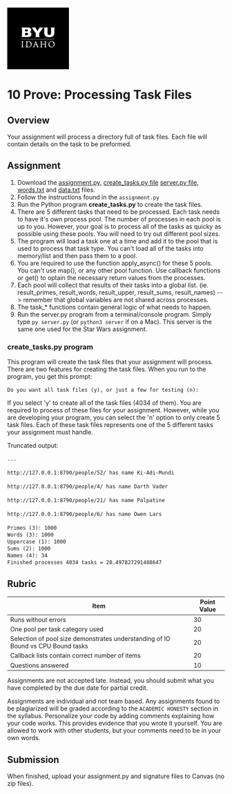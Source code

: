 ![](../../banner.png)

# 10 Prove: Processing Task Files

## Overview

Your assignment will process a directory full of task files.  Each file will contain details on the task to be preformed.

## Assignment

1. Download the [assignment.py](assignment.py), [create_tasks.py file](create_tasks.py) [server.py file](server.py), [words.txt](words.txt) and [data.txt](data.txt) files.
2. Follow the instructions found in the `assignment.py`
3. Run the Python program **create_tasks.py** to create the task files.
4. There are 5 different tasks that need to be processed.  Each task needs to  have it's own process pool.  The number of processes in each pool is up to you.  However, your goal is to process all of the tasks as quicky as possible using these pools.  You will need to try out different pool sizes.
5. The program will load a task one at a time and add it to the pool that is used to process that task type.  You can't load all of the tasks into memory/list and then pass them to a pool.
6. You are required to use the function apply_async() for these 5 pools. You can't use map(), or any other pool function.  Use callback functions or get() to optain the necessary return values from the processes.
7. Each pool will collect that results of their tasks into a global list. (ie. result_primes, result_words, result_upper, result_sums, result_names) --> remember that global variables are not shared across processes.
8. The task_* functions contain general logic of what needs to happen.
9. Run the server.py program from a terminal/console program.  Simply type `py server.py` (or `python3 server` if on a Mac).  This server is the same one used for the Star Wars assignment.

### create_tasks.py program

This program will create the task files that your assignment will process.  There are two features for creating the task files.  When you run to the program, you get this prompt:

```
Do you want all task files (y), or just a few for testing (n): 
```

If you select 'y' to create all of the task files (4034 of them).  You are required to process of these files for your assignment.  However, while you are developing your program, you can select the 'n' option to only create 5 task files.  Each of these task files represents one of the 5 different tasks your assignment must handle.

Truncated output:

```
...

http://127.0.0.1:8790/people/52/ has name Ki-Adi-Mundi

http://127.0.0.1:8790/people/4/ has name Darth Vader

http://127.0.0.1:8790/people/21/ has name Palpatine

http://127.0.0.1:8790/people/6/ has name Owen Lars

Primes (3): 1000
Words (3): 1000
Uppercase (1): 1000
Sums (2): 1000
Names (4): 34
Finished processes 4034 tasks = 20.497827291488647
```

## Rubric

Item | Point Value
--- | --- |
Runs without errors | 30
One pool per task category used | 20
Selection of pool size demonstrates understanding of IO Bound vs CPU Bound tasks | 20
Callback lists contain correct number of items | 20
Questions answered | 10

Assignments are not accepted late. Instead, you should submit what you have completed by the due date for partial credit.

Assignments are individual and not team based.  Any assignments found to be plagiarized will be graded according to the `ACADEMIC HONESTY` section in the syllabus. Personalize your code by adding comments explaining how your code works. This provides evidence that you wrote it yourself. You are allowed to work with other students, but your comments need to be in your own words.

## Submission

When finished, upload your assignment.py and signature files to Canvas (no zip files).